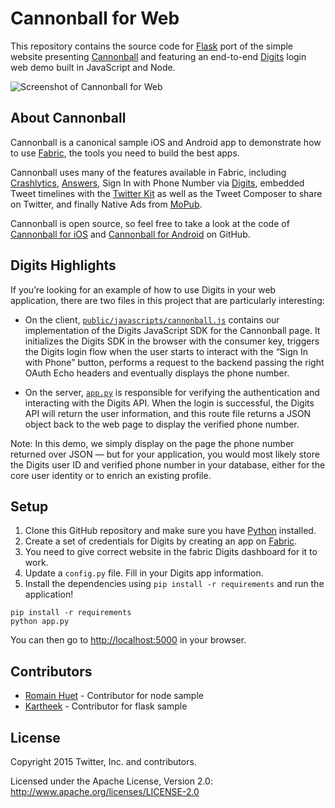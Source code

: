 # Cannonball for Web

This repository contains the source code for [Flask](http://flask.pocoo.org/) port of the simple website presenting [Cannonball](http://cannonballapp.io/) and featuring an end-to-end [Digits](https://get.fabric.io/) login web demo built in JavaScript and Node.

![Screenshot of Cannonball for Web](screenshot.png "Screenshot of Cannonball for Web")

## About Cannonball

Cannonball is a canonical sample iOS and Android app to demonstrate how to use [Fabric](https://get.fabric.io/), the tools you need to build the best apps.

Cannonball uses many of the features available in Fabric, including [Crashlytics](https://fabric.io/kits/crashlytics), [Answers](https://answers.io/), Sign In with Phone Number via [Digits](https://fabric.io/kits/digits), embedded Tweet timelines with the [Twitter Kit](https://fabric.io/kits/twitterkit) as well as the Tweet Composer to share on Twitter, and finally Native Ads from [MoPub](https://fabric.io/kits/mopub).

Cannonball is open source, so feel free to take a look at the code of [Cannonball for iOS](https://github.com/twitterdev/cannonball-ios) and [Cannonball for Android](https://github.com/twitterdev/cannonball-android) on GitHub.

## Digits Highlights

If you’re looking for an example of how to use Digits in your web application, there are two files in this project that are particularly interesting:

* On the client, [`public/javascripts/cannonball.js`](https://github.com/twitterdev/cannonball-web/blob/master/public/javascripts/cannonball.js) contains our implementation of the Digits JavaScript SDK for the Cannonball page. It initializes the Digits SDK in the browser with the consumer key, triggers the Digits login flow when the user starts to interact with the “Sign In with Phone” button, performs a request to the backend passing the right OAuth Echo headers and eventually displays the phone number.

* On the server, [`app.py`](https://github.com/twitterdev/cannonball-web/blob/master/app.py) is responsible for verifying the authentication and interacting with the Digits API. When the login is successful, the Digits API will return the user information, and this route file returns a JSON object back to the web page to display the verified phone number.

Note: In this demo, we simply display on the page the phone number returned over JSON — but for your application, you would most likely store the Digits user ID and verified phone number in your database, either for the core user identity or to enrich an existing profile.

## Setup

1. Clone this GitHub repository and make sure you have [Python](https://www.python.org/) installed.
2. Create a set of credentials for Digits by creating an app on [Fabric](https://get.fabric.io/).
3. You need to give correct website in the fabric Digits dashboard for it to work.
4. Update a `config.py` file. Fill in your Digits app information.
5. Install the dependencies using `pip install -r requirements` and run the application!

```
pip install -r requirements
python app.py
```

You can then go to [http://localhost:5000](http://localhost:5000) in your browser.

## Contributors

* [Romain Huet](https://twitter.com/romainhuet) - Contributor for node sample
* [Kartheek](https://github.com/lkarthee) - Contributor for flask sample

## License

Copyright 2015 Twitter, Inc. and contributors.

Licensed under the Apache License, Version 2.0: http://www.apache.org/licenses/LICENSE-2.0
